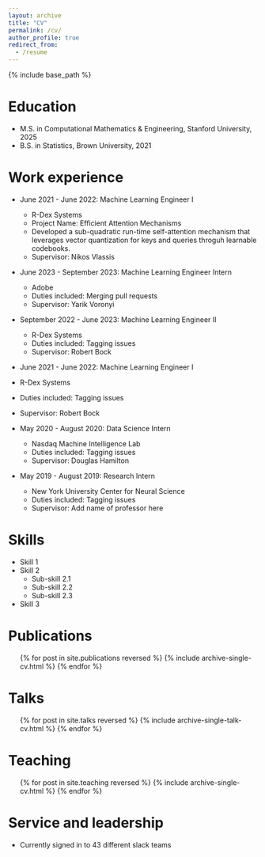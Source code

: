 ```yaml
---
layout: archive
title: "CV"
permalink: /cv/
author_profile: true
redirect_from:
  - /resume
---
```


{% include base_path %}

Education
======
* M.S. in Computational Mathematics & Engineering, Stanford University, 2025
* B.S. in Statistics, Brown University, 2021

Work experience
======
* June 2021 - June 2022: Machine Learning Engineer I
  * R-Dex Systems
  * Project Name: Efficient Attention Mechanisms
  * Developed a sub-quadratic run-time self-attention mechanism that leverages vector quantization for keys and queries throguh learnable codebooks. 
  * Supervisor: Nikos Vlassis

* June 2023 - September 2023: Machine Learning Engineer Intern
  * Adobe
  * Duties included: Merging pull requests
  * Supervisor: Yarik Voronyi

* September 2022 - June 2023: Machine Learning Engineer II
  * R-Dex Systems
  * Duties included: Tagging issues
  * Supervisor: Robert Bock

*  June 2021 - June 2022: Machine Learning Engineer I
  * R-Dex Systems
  * Duties included: Tagging issues
  * Supervisor: Robert Bock

* May 2020 - August 2020: Data Science Intern
  * Nasdaq Machine Intelligence Lab
  * Duties included: Tagging issues
  * Supervisor: Douglas Hamilton

* May 2019 - August 2019: Research Intern
  * New York University Center for Neural Science
  * Duties included: Tagging issues
  * Supervisor: Add name of professor here


Skills
======
* Skill 1
* Skill 2
  * Sub-skill 2.1
  * Sub-skill 2.2
  * Sub-skill 2.3
* Skill 3

Publications
======
  <ul>{% for post in site.publications reversed %}
    {% include archive-single-cv.html %}
  {% endfor %}</ul>
  
Talks
======
  <ul>{% for post in site.talks reversed %}
    {% include archive-single-talk-cv.html  %}
  {% endfor %}</ul>
  
Teaching
======
  <ul>{% for post in site.teaching reversed %}
    {% include archive-single-cv.html %}
  {% endfor %}</ul>
  
Service and leadership
======
* Currently signed in to 43 different slack teams
